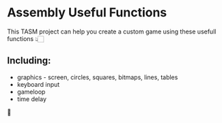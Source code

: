 # Assembly Useful Functions

This TASM project can help you create a custom game using these usefull functions 👆🏻

## Including:

* graphics - screen, circles, squares, bitmaps, lines, tables
* keyboard input
* gameloop
* time delay

🌴
